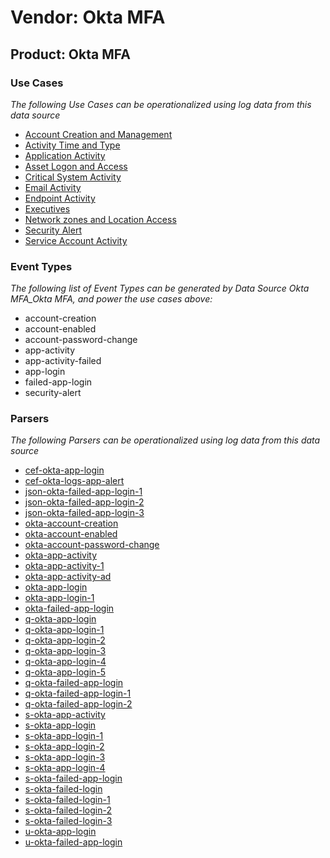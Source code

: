 Vendor: Okta MFA
================
Product: Okta MFA
-----------------

### Use Cases

_The following Use Cases can be operationalized using log data from this data source_

* [Account Creation and Management](../UseCases/usecase_account_creation_and_management.md)
* [Activity Time  and Type](../UseCases/usecase_activity_time__and_type.md)
* [Application Activity](../UseCases/usecase_application_activity.md)
* [Asset Logon and Access](../UseCases/usecase_asset_logon_and_access.md)
* [Critical System Activity](../UseCases/usecase_critical_system_activity.md)
* [Email Activity](../UseCases/usecase_email_activity.md)
* [Endpoint Activity](../UseCases/usecase_endpoint_activity.md)
* [Executives](../UseCases/usecase_executives.md)
* [Network zones and Location Access](../UseCases/usecase_network_zones_and_location_access.md)
* [Security Alert](../UseCases/usecase_security_alert.md)
* [Service Account Activity](../UseCases/usecase_service_account_activity.md)


### Event Types

_The following list of Event Types can be generated by Data Source Okta MFA_Okta MFA, and power the use cases above:_

- account-creation
- account-enabled
- account-password-change
- app-activity
- app-activity-failed
- app-login
- failed-app-login
- security-alert


### Parsers

_The following Parsers can be operationalized using log data from this data source_

* [cef-okta-app-login](../Parsers/parserContent_cef-okta-app-login.md)
* [cef-okta-logs-app-alert](../Parsers/parserContent_cef-okta-logs-app-alert.md)
* [json-okta-failed-app-login-1](../Parsers/parserContent_json-okta-failed-app-login-1.md)
* [json-okta-failed-app-login-2](../Parsers/parserContent_json-okta-failed-app-login-2.md)
* [json-okta-failed-app-login-3](../Parsers/parserContent_json-okta-failed-app-login-3.md)
* [okta-account-creation](../Parsers/parserContent_okta-account-creation.md)
* [okta-account-enabled](../Parsers/parserContent_okta-account-enabled.md)
* [okta-account-password-change](../Parsers/parserContent_okta-account-password-change.md)
* [okta-app-activity](../Parsers/parserContent_okta-app-activity.md)
* [okta-app-activity-1](../Parsers/parserContent_okta-app-activity-1.md)
* [okta-app-activity-ad](../Parsers/parserContent_okta-app-activity-ad.md)
* [okta-app-login](../Parsers/parserContent_okta-app-login.md)
* [okta-app-login-1](../Parsers/parserContent_okta-app-login-1.md)
* [okta-failed-app-login](../Parsers/parserContent_okta-failed-app-login.md)
* [q-okta-app-login](../Parsers/parserContent_q-okta-app-login.md)
* [q-okta-app-login-1](../Parsers/parserContent_q-okta-app-login-1.md)
* [q-okta-app-login-2](../Parsers/parserContent_q-okta-app-login-2.md)
* [q-okta-app-login-3](../Parsers/parserContent_q-okta-app-login-3.md)
* [q-okta-app-login-4](../Parsers/parserContent_q-okta-app-login-4.md)
* [q-okta-app-login-5](../Parsers/parserContent_q-okta-app-login-5.md)
* [q-okta-failed-app-login](../Parsers/parserContent_q-okta-failed-app-login.md)
* [q-okta-failed-app-login-1](../Parsers/parserContent_q-okta-failed-app-login-1.md)
* [q-okta-failed-app-login-2](../Parsers/parserContent_q-okta-failed-app-login-2.md)
* [s-okta-app-activity](../Parsers/parserContent_s-okta-app-activity.md)
* [s-okta-app-login](../Parsers/parserContent_s-okta-app-login.md)
* [s-okta-app-login-1](../Parsers/parserContent_s-okta-app-login-1.md)
* [s-okta-app-login-2](../Parsers/parserContent_s-okta-app-login-2.md)
* [s-okta-app-login-3](../Parsers/parserContent_s-okta-app-login-3.md)
* [s-okta-app-login-4](../Parsers/parserContent_s-okta-app-login-4.md)
* [s-okta-failed-app-login](../Parsers/parserContent_s-okta-failed-app-login.md)
* [s-okta-failed-login](../Parsers/parserContent_s-okta-failed-login.md)
* [s-okta-failed-login-1](../Parsers/parserContent_s-okta-failed-login-1.md)
* [s-okta-failed-login-2](../Parsers/parserContent_s-okta-failed-login-2.md)
* [s-okta-failed-login-3](../Parsers/parserContent_s-okta-failed-login-3.md)
* [u-okta-app-login](../Parsers/parserContent_u-okta-app-login.md)
* [u-okta-failed-app-login](../Parsers/parserContent_u-okta-failed-app-login.md)
